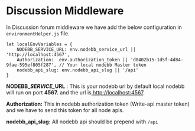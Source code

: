 # Discussion Middleware

In Discussion forum middleware we have add the below configuration in `environmentHelper.js` file.

```
let localEnvVariables = {
    NODEBB_SERVICE_URL: env.nodebb_service_url || 'http://localhost:4567', 
    Authorization:  env.authorization_token || 'd8402b15-1d5f-4d84-9fae-595ef805f287', // Your local nodebb Master token
    nodebb_api_slug: env.nodebb_api_slug || '/api'
}
```

**NODEBB\_**_**SERVICE\_**_**URL** :  This is your nodebb url by default local nodebb will run on port **4567.** and the url is[ ](http://localhost:4567)[http://localhost:4567](http://localhost:4567).

**Authorization:** This in nodebb authorization token (Write-api master token) and we have to send this token for all node apis.

**nodebb\_api\_slug:** All nodebb api should be prepend with `/api`&#x20;

